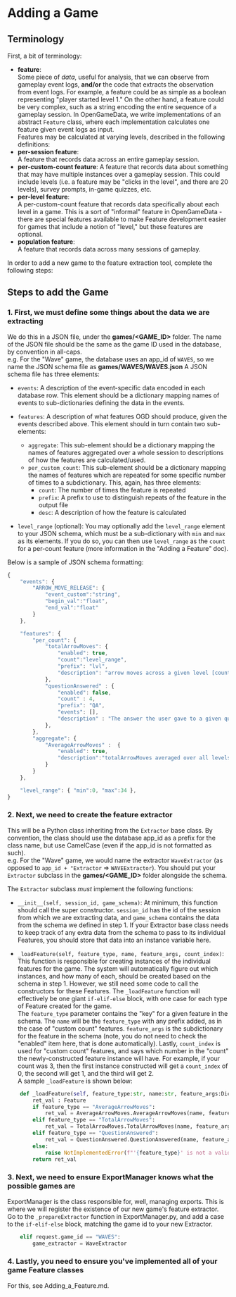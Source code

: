# Adding a Game

## Terminology

First, a bit of terminology:

- **feature**:  
    Some piece of *data*, useful for analysis, that we can observe from gameplay event logs, **and/or** the code that extracts the observation from event logs.
    For example, a feature could be as simple as a boolean representing "player started level 1."
    On the other hand, a feature could be very complex, such as a string encoding the entire sequence of a gameplay session.
    In OpenGameData, we write implementations of an abstract `Feature` class, where each implementation calculates one feature given event logs as input.  
    Features may be calculated at varying levels, described in the following definitions:
- **per-session feature**:  
    A feature that records data across an entire gameplay session.
- **per-custom-count feature**:
    A feature that records data about something that may have multiple instances over a gameplay session.
    This could include levels (i.e. a feature may be "clicks in the level", and there are 20 levels), survey prompts, in-game quizzes, etc.  
- **per-level feature**:  
    A per-custom-count feature that records data specifically about each level in a game.
    This is a sort of "informal" feature in OpenGameData - there are special features available to make Feature development easier for games that include a notion of "level," but these features are optional.  
- **population feature**:  
    A feature that records data across many sessions of gameplay.  

In order to add a new game to the feature extraction tool, complete the following steps:

## Steps to add the Game

### 1. First, we must define some things about the data we are extracting

We do this in a JSON file, under the **games/<GAME_ID>** folder.
The name of the JSON file should be the same as the game ID used in the database, by convention in all-caps.  
e.g. For the "Wave" game, the database uses an app_id of `WAVES`, so we name the JSON schema file as **games/WAVES/WAVES.json**
A JSON schema file has three elements:

- `events`:
    A description of the event-specific data encoded in each database row.
    This element should be a dictionary mapping names of events to sub-dictionaries defining the data in the events.

- `features`:
  A description of what features OGD should produce, given the events described above.
  This element should in turn contain two sub-elements:
  <!-- - `per_level`: This sub-element should be a dictionary mapping the names of per-level features to descriptions of how the features are calculated/used. -->
  - `aggregate`: This sub-element should be a dictionary mapping the names of features aggregated over a whole session to descriptions of how the features are calculated/used.
  <!-- - `per_game`: This sub-element should be a dictionary mapping the names of per-game features to descriptions of how the features are calculated/used. -->
  - `per_custom_count`: This sub-element should be a dictionary mapping the names of features which are repeated for some specific number of times to a subdictionary. This, again, has three elements:
    - `count`: The number of times the feature is repeated
    - `prefix`: A prefix to use to distinguish repeats of the feature in the output file
    - `desc`: A description of how the feature is calculated

- `level_range` (optional):
    You may optionally add the `level_range` element to your JSON schema, which must be a sub-dictionary with `min` and `max` as its elements.
    If you do so, you can then use `level_range` as the `count` for a per-count feature (more information in the "Adding a Feature" doc).

Below is a sample of JSON schema formatting:

```javascript
{
    "events": {
        "ARROW_MOVE_RELEASE": {
            "event_custom":"string",
            "begin_val":"float",
            "end_val":"float"
        }
    },

    "features": {
        "per_count": {
            "totalArrowMoves": {
                "enabled": true,
                "count":"level_range",
                "prefix": "lvl",
                "description": "arrow moves across a given level [count of 'ARROW_MOVE_RELEASE' events]"
            },
            "questionAnswered" : {
                "enabled": false,
                "count" : 4,
                "prefix": "QA",
                "events": [],
                "description" : "The answer the user gave to a given question (or -1 if unanswered)"
            },
        },
        "aggregate": {
            "AverageArrowMoves" :  {
                "enabled": true,
                "description":"totalArrowMoves averaged over all levels"
            }
        }
    },

    "level_range": { "min":0, "max":34 },
}
```

### 2. Next, we need to create the feature extractor

This will be a Python class inheriting from the `Extractor` base class.
By convention, the class should use the database app_id as a prefix for the class name, but use CamelCase (even if the app_id is not formatted as such).  
e.g. For the "Wave" game, we would name the extractor `WaveExtractor` (as opposed to `app_id + "Extractor` => `WAVEExtractor`).
You should put your `Extractor` subclass in the **games/<GAME_ID>** folder alongside the schema.

The `Extractor` subclass *must* implement the following functions:

- `__init__(self, session_id, game_schema)`: At minimum, this function should call the super constructor.
`session_id` has the id of the session from which we are extracting data, and `game_schema` contains the data from the schema we defined in step 1.
If your Extractor base class needs to keep track of any extra data from the schema to pass to its individual Features, you should store that data into an instance variable here.

- `_loadFeature(self, feature_type, name, feature_args, count_index)`:
This function is responsible for creating instances of the individual features for the game.
The system will automatically figure out which instances, and how many of each, should be created based on the schema in step 1.
However, we still need some code to call the constructors for these Features.
The `_loadFeature` function will effectively be one giant `if-elif-else` block, with one case for each type of Feature created for the game.  
The `feature_type` parameter contains the "key" for a given feature in the schema.
The `name` will be the `feature_type` with any prefix added, as in the case of "custom count" features.
`feature_args` is the subdictionary for the feature in the schema (note, you do not need to check the "enabled" item here, that is done automatically).
Lastly, `count_index` is used for "custom count" features, and says which number in the "count" the newly-constructed feature instance will have.
For example, if your count was 3, then the first instance constructed will get a `count_index` of 0, the second will get 1, and the third will get 2.  
A sample `_loadFeature` is shown below:

```python
    def _loadFeature(self, feature_type:str, name:str, feature_args:Dict[str,Any], count_index:Union[int,None] = None) -> Feature:
        ret_val : Feature
        if feature_type == "AverageArrowMoves":
            ret_val = AverageArrowMoves.AverageArrowMoves(name, feature_args["description"])
        elif feature_type == "TotalArrowMoves":
            ret_val = TotalArrowMoves.TotalArrowMoves(name, feature_args["description"], count_index)
        elif feature_type == "QuestionAnswered":
            ret_val = QuestionAnswered.QuestionAnswered(name, feature_args["description"], count_index)
        else:
            raise NotImplementedError(f"'{feature_type}' is not a valid feature for Waves.")
        return ret_val
```

### 3. Next, we need to ensure ExportManager knows what the possible games are

ExportManager is the class responsible for, well, managing exports.
This is where we will register the existence of our new game's feature extractor.
Go to the `_prepareExtractor` function in ExportManager.py, and add a case to the `if-elif-else` block, matching the game id to your new Extractor.

```python
    elif request.game_id == "WAVES":
        game_extractor = WaveExtractor
```

### 4. Lastly, you need to ensure you've implemented all of your game Feature classes

For this, see Adding_a_Feature.md.
